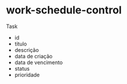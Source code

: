 # work-schedule-control

Task

* id
* titulo
* descrição
* data de criação
* data de vencimento
* status
* prioridade
